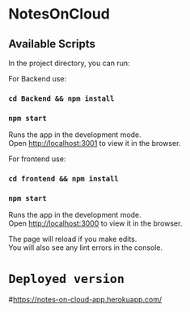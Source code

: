 # NotesOnCloud

## Available Scripts


In the project directory, you can run:

For Backend use:

### `cd Backend && npm install`

### `npm start`

Runs the app in the development mode.\
Open [http://localhost:3001](http://localhost:3001) to view it in the browser.


For frontend use:

### `cd frontend && npm install`

### `npm start`

Runs the app in the development mode.\
Open [http://localhost:3000](http://localhost:3000) to view it in the browser.

The page will reload if you make edits.\
You will also see any lint errors in the console.


# `Deployed version`
#https://notes-on-cloud-app.herokuapp.com/
